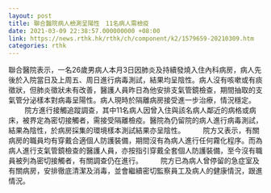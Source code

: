 ```yaml
---
layout: post
title: 聯合醫院病人檢測呈陽性　11名病人需檢疫
date: 2021-03-09 22:38:57.000000000 +08:00
link: https://news.rthk.hk/rthk/ch/component/k2/1579659-20210309.htm
categories: rthk
---
```


聯合醫院表示，一名26歲男病人本月3日因肺炎及持續發燒入住內科病房，病人先後於入院當日及上周五、周日進行病毒測試，結果均呈陰性。病人沒有咳嗽或有痰徵狀，但肺炎徵狀未有改善，醫護人員昨日為他安排支氣管鏡檢查，期間抽取的支氣管分泌樣本對病毒呈陽性。病人現時於隔離病房接受進一步治療，情況穩定。
　　 
院方進行接觸追蹤調查，其中11名病人因曾入住與該名病人鄰近的病格或病床，被界定為密切接觸者，需接受隔離檢疫。醫院為仍留院的病人進行病毒測試，結果為陰性，於病房採集的環境樣本測試結果亦呈陰性。
　　 
院方又表示，有關病房的職員均有穿戴合適個人防護裝備，期間沒有為病人進行任何霧化程序。而為病人進行支氣管鏡檢查的醫護人員，亦按指引穿戴全套個人防護裝備，至今沒有職員被列為密切接觸者，有關調查仍在進行。
　　 
院方已為病人曾停留的急症室及有關病房，安排徹底清潔及消毒，並會繼續密切監察員工及病人的健康情況，跟進情況。
